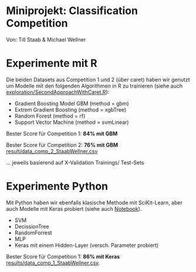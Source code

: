 # Miniprojekt: Classification Competition

Von: Till Staab & Michael Wellner

# Experimente mit R

Die beiden Datasets aus Competition 1 und 2 (über caret) haben wir genutzt um Modelle mit den folgenden Algorithmen in R zu trainieren (siehe auch [exploration/SecondApproachWithCaret.R](./exploration/SecondApproachWithCaret.R)):

* Gradient Boosting Model GBM (method = gbm)
* Extrem Gradient Boosting (method = xgbTree)
* Random Forest (method = rf)
* Support Vector Machine (method = svmLinear)

Bester Score für Competition 1: **84% mit GBM** 

Bester Score für Competition 2: **76% mit GBM** [result/data_comp_2_StaabWellner.csv](./result/data_comp_StabWellner.csv)

... jeweils basierend auf X-Validation Trainings/ Test-Sets

# Experimente Python 
 
Mit Python haben wir ebenfalls klasische Methode mit SciKit-Learn, aber auch Modelle mit Keras probiert (siehe auch [Notebook](./exploration/Untitled.ipynb)).

* SVM
* DecissionTree
* RandomForrest
* MLP
* Keras mit einem Hidden-Layer (versch. Parameter probiert)

Bester Score für Competition 1: **86% mit Keras** [results/data_comp_1_StaabWellner.csv](./result/data_comp1_StaabWellner.csv).